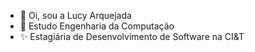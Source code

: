 - 👋 Oi, sou a Lucy Arquejada
- 🌱 Estudo Engenharia da Computação
- ✨ Estagiária de Desenvolvimento de Software na CI&T



<!---
arquejadalucy/arquejadalucy is a ✨ special ✨ repository because its `README.md` (this file) appears on your GitHub profile.
You can click the Preview link to take a look at your changes.
--->
